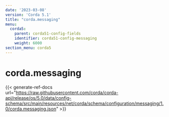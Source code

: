 ```yaml
---
date: '2023-03-08'
version: 'Corda 5.1'
title: "corda.messaging"
menu:
  corda5:
    parent: corda51-config-fields
    identifier: corda51-config-messaging
    weight: 6000
section_menu: corda5
---
```

# corda.messaging
{{< generate-ref-docs url="https://raw.githubusercontent.com/corda/corda-api/release/os/5.0/data/config-schema/src/main/resources/net/corda/schema/configuration/messaging/1.0/corda.messaging.json" >}}
